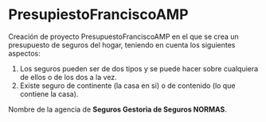 # PresupiestoFranciscoAMP
Creación de proyecto PresupuestoFranciscoAMP en el que se crea un presupuesto de seguros del hogar, teniendo en cuenta los siguientes aspectos: 

1. Los seguros pueden ser de dos tipos y se puede hacer sobre cualquiera de ellos o de los dos a la vez.
2. Existe seguro de continente (la casa en si) o de contenido (lo que contiene la casa).

Nombre de la agencia de **Seguros Gestoria de Seguros NORMAS**.

